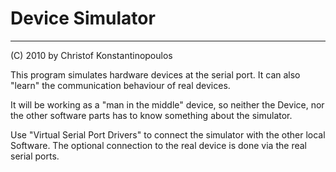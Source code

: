 # Device Simulator
------------------
(C) 2010 by Christof Konstantinopoulos

This program simulates hardware devices at the serial port. 
It can also "learn" the communication behaviour of real
devices.

It will be working as a "man in the middle" device, so 
neither the Device, nor the other software parts has to know
something about the simulator. 

Use "Virtual Serial Port Drivers" to connect the simulator with
the other local Software. The optional connection to the real device
is done via the real serial ports.


